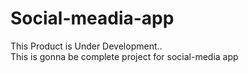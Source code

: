 # Social-meadia-app
This Product is Under Development..<br/>
This is gonna be complete project for social-media app
